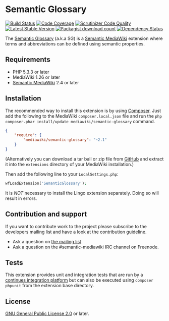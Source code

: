 # Semantic Glossary

[![Build Status](https://travis-ci.org/SemanticMediaWiki/SemanticGlossary.svg)](https://travis-ci.org/SemanticMediaWiki/SemanticGlossary)
[![Code Coverage](https://scrutinizer-ci.com/g/SemanticMediaWiki/SemanticGlossary/badges/coverage.png?b=master)](https://scrutinizer-ci.com/g/SemanticMediaWiki/SemanticGlossary/?branch=master)
[![Scrutinizer Code Quality](https://scrutinizer-ci.com/g/SemanticMediaWiki/SemanticGlossary/badges/quality-score.png?b=master)](https://scrutinizer-ci.com/g/SemanticMediaWiki/SemanticGlossary/?branch=master)
[![Latest Stable Version](https://poser.pugx.org/mediawiki/semantic-glossary/version.png)](https://packagist.org/packages/mediawiki/semantic-glossary)
[![Packagist download count](https://poser.pugx.org/mediawiki/semantic-glossary/d/total.png)](https://packagist.org/packages/mediawiki/semantic-glossary)
[![Dependency Status](https://www.versioneye.com/php/mediawiki:semantic-glossary/badge.png)](https://www.versioneye.com/php/mediawiki:semantic-glossary)

The [Semantic Glossary][mw-semantic-glossary] (a.k.a SG) is a [Semantic MediaWiki][smw] extension where
terms and abbreviations can be defined using semantic properties.

## Requirements

- PHP 5.3.3 or later
- MediaWiki 1.26 or later
- [Semantic MediaWiki][smw] 2.4 or later

## Installation

The recommended way to install this extension is by using [Composer][composer].
Just add the following to the MediaWiki `composer.local.json` file and run the
`php composer.phar install/update mediawiki/semantic-glossary` command.

```json
{
	"require": {
		"mediawiki/semantic-glossary": "~2.1"
	}
}
```

(Alternatively you can download a tar ball or zip file from
[GitHub](https://github.com/SemanticMediaWiki/SemanticGlossary/releases/latest)
and extract it into the `extensions` directory of your MediaWiki installation.)

Then add the following line to your `LocalSettings.php`:
```php
wfLoadExtension('SemanticGlossary');
```

It is *NOT* necessary to install the Lingo extension separately. Doing so will
result in errors.

## Contribution and support

If you want to contribute work to the project please subscribe to the developers mailing list and
have a look at the contribution guideline.

* Ask a question on [the mailing list](https://semantic-mediawiki.org/wiki/Mailing_list)
* Ask a question on the #semantic-mediawiki IRC channel on Freenode.

## Tests

This extension provides unit and integration tests that are run by a [continues integration platform][travis]
but can also be executed using `composer phpunit` from the extension base directory.

## License

[GNU General Public License 2.0][license] or later.

[license]: https://www.gnu.org/copyleft/gpl.html
[mw-semantic-glossary]: https://www.mediawiki.org/wiki/Extension:Semantic_Glossary
[mw-lingo]: https://www.mediawiki.org/wiki/Extension:Lingo
[smw]: https://www.mediawiki.org/wiki/Semantic_MediaWiki
[composer]: https://getcomposer.org/
[travis]: https://travis-ci.org/SemanticMediaWiki/SemanticGlossary
